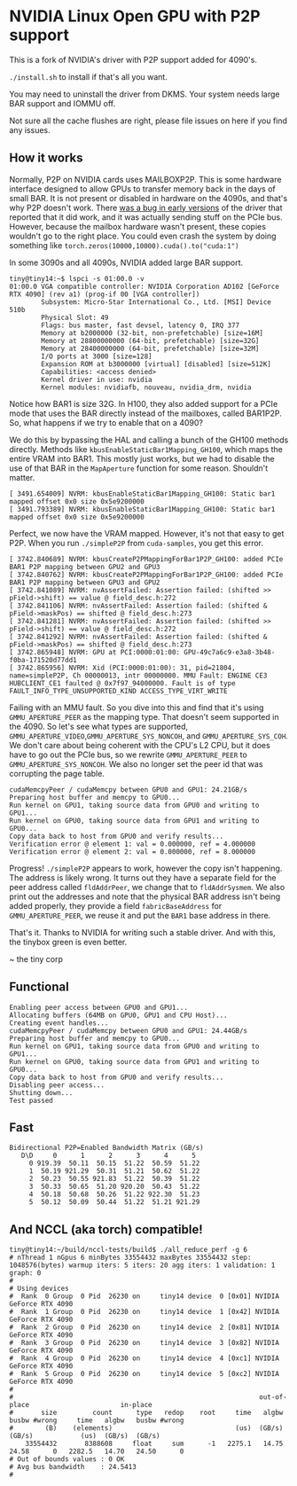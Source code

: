 # NVIDIA Linux Open GPU with P2P support

This is a fork of NVIDIA's driver with P2P support added for 4090's.

`./install.sh` to install if that's all you want.

You may need to uninstall the driver from DKMS. Your system needs large BAR support and IOMMU off.

Not sure all the cache flushes are right, please file issues on here if you find any issues.

## How it works

Normally, P2P on NVIDIA cards uses MAILBOXP2P. This is some hardware interface designed to allow GPUs to transfer memory back in the days of small BAR. It is not present or disabled in hardware on the 4090s, and that's why P2P doesn't work. There [was a bug in early versions](https://forums.developer.nvidia.com/t/standard-nvidia-cuda-tests-fail-with-dual-rtx-4090-linux-box/233202) of the driver that reported that it did work, and it was actually sending stuff on the PCIe bus. However, because the mailbox hardware wasn't present, these copies wouldn't go to the right place. You could even crash the system by doing something like `torch.zeros(10000,10000).cuda().to("cuda:1")`

In some 3090s and all 4090s, NVIDIA added large BAR support.

```
tiny@tiny14:~$ lspci -s 01:00.0 -v
01:00.0 VGA compatible controller: NVIDIA Corporation AD102 [GeForce RTX 4090] (rev a1) (prog-if 00 [VGA controller])
        Subsystem: Micro-Star International Co., Ltd. [MSI] Device 510b
        Physical Slot: 49
        Flags: bus master, fast devsel, latency 0, IRQ 377
        Memory at b2000000 (32-bit, non-prefetchable) [size=16M]
        Memory at 28800000000 (64-bit, prefetchable) [size=32G]
        Memory at 28400000000 (64-bit, prefetchable) [size=32M]
        I/O ports at 3000 [size=128]
        Expansion ROM at b3000000 [virtual] [disabled] [size=512K]
        Capabilities: <access denied>
        Kernel driver in use: nvidia
        Kernel modules: nvidiafb, nouveau, nvidia_drm, nvidia
```

Notice how BAR1 is size 32G. In H100, they also added support for a PCIe mode that uses the BAR directly instead of the mailboxes, called BAR1P2P. So, what happens if we try to enable that on a 4090?

We do this by bypassing the HAL and calling a bunch of the GH100 methods directly. Methods like `kbusEnableStaticBar1Mapping_GH100`, which maps the entire VRAM into BAR1. This mostly just works, but we had to disable the use of that BAR in the `MapAperture` function for some reason. Shouldn't matter.

```
[ 3491.654009] NVRM: kbusEnableStaticBar1Mapping_GH100: Static bar1 mapped offset 0x0 size 0x5e9200000
[ 3491.793389] NVRM: kbusEnableStaticBar1Mapping_GH100: Static bar1 mapped offset 0x0 size 0x5e9200000
```

Perfect, we now have the VRAM mapped. However, it's not that easy to get P2P. When you run `./simpleP2P` from `cuda-samples`, you get this error.

```
[ 3742.840689] NVRM: kbusCreateP2PMappingForBar1P2P_GH100: added PCIe BAR1 P2P mapping between GPU2 and GPU3
[ 3742.840762] NVRM: kbusCreateP2PMappingForBar1P2P_GH100: added PCIe BAR1 P2P mapping between GPU3 and GPU2
[ 3742.841089] NVRM: nvAssertFailed: Assertion failed: (shifted >> pField->shift) == value @ field_desc.h:272
[ 3742.841106] NVRM: nvAssertFailed: Assertion failed: (shifted & pField->maskPos) == shifted @ field_desc.h:273
[ 3742.841281] NVRM: nvAssertFailed: Assertion failed: (shifted >> pField->shift) == value @ field_desc.h:272
[ 3742.841292] NVRM: nvAssertFailed: Assertion failed: (shifted & pField->maskPos) == shifted @ field_desc.h:273
[ 3742.865948] NVRM: GPU at PCI:0000:01:00: GPU-49c7a6c9-e3a8-3b48-f0ba-171520d77dd1
[ 3742.865956] NVRM: Xid (PCI:0000:01:00): 31, pid=21804, name=simpleP2P, Ch 00000013, intr 00000000. MMU Fault: ENGINE CE3 HUBCLIENT_CE1 faulted @ 0x7f97_94000000. Fault is of type FAULT_INFO_TYPE_UNSUPPORTED_KIND ACCESS_TYPE_VIRT_WRITE
```

Failing with an MMU fault. So you dive into this and find that it's using `GMMU_APERTURE_PEER` as the mapping type. That doesn't seem supported in the 4090. So let's see what types are supported, `GMMU_APERTURE_VIDEO`,`GMMU_APERTURE_SYS_NONCOH`, and `GMMU_APERTURE_SYS_COH`. We don't care about being coherent with the CPU's L2 CPU, but it does have to go out the PCIe bus, so we rewrite `GMMU_APERTURE_PEER` to `GMMU_APERTURE_SYS_NONCOH`. We also no longer set the peer id that was corrupting the page table.

```
cudaMemcpyPeer / cudaMemcpy between GPU0 and GPU1: 24.21GB/s
Preparing host buffer and memcpy to GPU0...
Run kernel on GPU1, taking source data from GPU0 and writing to GPU1...
Run kernel on GPU0, taking source data from GPU1 and writing to GPU0...
Copy data back to host from GPU0 and verify results...
Verification error @ element 1: val = 0.000000, ref = 4.000000
Verification error @ element 2: val = 0.000000, ref = 8.000000
```

Progress! `./simpleP2P` appears to work, however the copy isn't happening. The address is likely wrong. It turns out they have a separate field for the peer address called `fldAddrPeer`, we change that to `fldAddrSysmem`. We also print out the addresses and note that the physical BAR address isn't being added properly, they provide a field `fabricBaseAddress` for `GMMU_APERTURE_PEER`, we reuse it and put the `BAR1` base address in there.

That's it. Thanks to NVIDIA for writing such a stable driver. And with this, the tinybox green is even better.

~ the tiny corp

## Functional

```
Enabling peer access between GPU0 and GPU1...
Allocating buffers (64MB on GPU0, GPU1 and CPU Host)...
Creating event handles...
cudaMemcpyPeer / cudaMemcpy between GPU0 and GPU1: 24.44GB/s
Preparing host buffer and memcpy to GPU0...
Run kernel on GPU1, taking source data from GPU0 and writing to GPU1...
Run kernel on GPU0, taking source data from GPU1 and writing to GPU0...
Copy data back to host from GPU0 and verify results...
Disabling peer access...
Shutting down...
Test passed
```

## Fast

```
Bidirectional P2P=Enabled Bandwidth Matrix (GB/s)
   D\D     0      1      2      3      4      5
     0 919.39  50.11  50.15  51.22  50.59  51.22
     1  50.19 921.29  50.31  51.21  50.62  51.22
     2  50.23  50.55 921.83  51.22  50.39  51.22
     3  50.33  50.65  51.20 920.20  50.43  51.22
     4  50.18  50.68  50.26  51.22 922.30  51.23
     5  50.12  50.09  50.44  51.22  51.21 921.29
```

## And NCCL (aka torch) compatible!

```
tiny@tiny14:~/build/nccl-tests/build$ ./all_reduce_perf -g 6
# nThread 1 nGpus 6 minBytes 33554432 maxBytes 33554432 step: 1048576(bytes) warmup iters: 5 iters: 20 agg iters: 1 validation: 1 graph: 0
#
# Using devices
#  Rank  0 Group  0 Pid  26230 on     tiny14 device  0 [0x01] NVIDIA GeForce RTX 4090
#  Rank  1 Group  0 Pid  26230 on     tiny14 device  1 [0x42] NVIDIA GeForce RTX 4090
#  Rank  2 Group  0 Pid  26230 on     tiny14 device  2 [0x81] NVIDIA GeForce RTX 4090
#  Rank  3 Group  0 Pid  26230 on     tiny14 device  3 [0x82] NVIDIA GeForce RTX 4090
#  Rank  4 Group  0 Pid  26230 on     tiny14 device  4 [0xc1] NVIDIA GeForce RTX 4090
#  Rank  5 Group  0 Pid  26230 on     tiny14 device  5 [0xc2] NVIDIA GeForce RTX 4090
#
#                                                              out-of-place                       in-place
#       size         count      type   redop    root     time   algbw   busbw #wrong     time   algbw   busbw #wrong
#        (B)    (elements)                               (us)  (GB/s)  (GB/s)            (us)  (GB/s)  (GB/s)
    33554432       8388608     float     sum      -1   2275.1   14.75   24.58      0   2282.5   14.70   24.50      0
# Out of bounds values : 0 OK
# Avg bus bandwidth    : 24.5413
#
```
